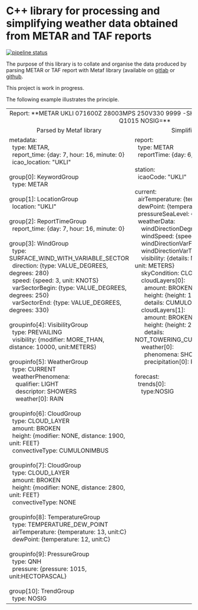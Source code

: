 # C++ library for processing and simplifying weather data obtained from METAR and TAF reports

[![pipeline status](https://gitlab.com/nnaumenko/metafsimple/badges/master/pipeline.svg)](https://gitlab.com/nnaumenko/metafsimple/-/commits/master)

The purpose of this library is to collate and organise the data produced by
parsing METAR or TAF report with Metaf library (available on [gitlab](https://gitlab.com/nnaumenko/metaf) or [github](https://github.com/nnaumenko/metaf).

This project is work in progress.

The following example illustrates the principle.

<table>
<tr align=center>
<td colspan=2>
Report: **METAR UKLI 071600Z 28003MPS 250V330 9999 -SHRA BKN019CB BKN028 13/12 Q1015 NOSIG=**
</td>
</tr>
<tr align=center>
<td>Parsed by Metaf library</td>
<td>Simplified by MetafSimple</td>
</tr>
<tr valign=top>
<td>
metadata:<br>
&nbsp;&nbsp;type: METAR,<br>
&nbsp;&nbsp;report_time: {day: 7, hour: 16, minute: 0}<br>
&nbsp;&nbsp;icao_location: "UKLI"<br>
<br>
group[0]: KeywordGroup<br>
&nbsp;&nbsp;type: METAR<br>
<br>
group[1]: LocationGroup<br>
&nbsp;&nbsp;location: "UKLI"<br>
<br>
group[2]: ReportTimeGroup<br>
&nbsp;&nbsp;report_time: {day: 7, hour: 16, minute: 0}<br>
<br>
group[3]: WindGroup<br>
&nbsp;&nbsp;type: SURFACE_WIND_WITH_VARIABLE_SECTOR<br>
&nbsp;&nbsp;direction: {type: VALUE_DEGREES, degrees: 280}<br>
&nbsp;&nbsp;speed: {speed: 3, unit: KNOTS}<br>
&nbsp;&nbsp;varSectorBegin: {type: VALUE_DEGREES, degrees: 250}<br>
&nbsp;&nbsp;varSectorEnd: {type: VALUE_DEGREES, degrees: 330}<br>
<br>
groupinfo[4]: VisibilityGroup<br>
&nbsp;&nbsp;type: PREVAILING<br>
&nbsp;&nbsp;visibility: {modifier: MORE_THAN, distance: 10000, unit:METERS}<br>
<br>
groupinfo[5]: WeatherGroup<br>
&nbsp;&nbsp;type: CURRENT<br>
&nbsp;&nbsp;weatherPhenomena:<br>
&nbsp;&nbsp;&nbsp;&nbsp;qualifier: LIGHT<br>
&nbsp;&nbsp;&nbsp;&nbsp;descriptor: SHOWERS<br>
&nbsp;&nbsp;&nbsp;&nbsp;weather[0]: RAIN<br>
<br>
groupinfo[6]: CloudGroup<br>
&nbsp;&nbsp;type: CLOUD_LAYER<br>
&nbsp;&nbsp;amount: BROKEN<br>
&nbsp;&nbsp;height: {modifier: NONE, distance: 1900, unit: FEET}<br>
&nbsp;&nbsp;convectiveType: CUMULONIMBUS<br>
<br>
groupinfo[7]: CloudGroup<br>
&nbsp;&nbsp;type: CLOUD_LAYER<br>
&nbsp;&nbsp;amount: BROKEN<br>
&nbsp;&nbsp;height: {modifier: NONE, distance: 2800, unit: FEET}<br>
&nbsp;&nbsp;convectiveType: NONE<br>
<br>
groupinfo[8]: TemperatureGroup<br>
&nbsp;&nbsp;type: TEMPERATURE_DEW_POINT<br>
&nbsp;&nbsp;airTemperature: {temperature: 13, unit:C}<br>
&nbsp;&nbsp;dewPoint: {temperature: 12, unit:C}<br>
<br>
groupinfo[9]: PressureGroup<br>
&nbsp;&nbsp;type: QNH<br>
&nbsp;&nbsp;pressure: {pressure: 1015, unit:HECTOPASCAL}<br>
<br>
group[10]: TrendGroup<br>
&nbsp;&nbsp;type: NOSIG<br>
</td>
<td>
report:<br>
&nbsp;&nbsp;type: METAR<br>
&nbsp;&nbsp;reportTime: {day: 6, hour: 17, minute: 0}<br>
<br>
station:<br>
&nbsp;&nbsp;icaoCode: "UKLI"<br>
<br>
current:<br>
&nbsp;&nbsp;airTemperature: {temperature: 13, unit: C}<br>
&nbsp;&nbsp;dewPoint: {temperature: 12, unit: C}<br>
&nbsp;&nbsp;pressureSeaLevel: {pressure: 1015, unit: HPA}<br>
&nbsp;&nbsp;weatherData: <br>
&nbsp;&nbsp;&nbsp;&nbsp;windDirectionDegrees: 280<br>
&nbsp;&nbsp;&nbsp;&nbsp;windSpeed: {speed: 3, unit: MPS}<br>
&nbsp;&nbsp;&nbsp;&nbsp;windDirectionVarFromDegrees: 250<br>
&nbsp;&nbsp;&nbsp;&nbsp;windDirectionVarToDegrees: 330<br>
&nbsp;&nbsp;&nbsp;&nbsp;visibility: {details: MORE_THAN, distance: 10000, unit: METERS}<br>
&nbsp;&nbsp;&nbsp;&nbsp;skyCondition: CLOUDS<br>
&nbsp;&nbsp;&nbsp;&nbsp;cloudLayers[0]:<br>
&nbsp;&nbsp;&nbsp;&nbsp;&nbsp;&nbsp;amount: BROKEN<br>
&nbsp;&nbsp;&nbsp;&nbsp;&nbsp;&nbsp;height: {height: 1900, unit: FEET},<br>
&nbsp;&nbsp;&nbsp;&nbsp;&nbsp;&nbsp;details: CUMULONIMBUS<br>
&nbsp;&nbsp;&nbsp;&nbsp;cloudLayers[1]:<br>
&nbsp;&nbsp;&nbsp;&nbsp;&nbsp;&nbsp;amount: BROKEN<br>
&nbsp;&nbsp;&nbsp;&nbsp;&nbsp;&nbsp;height: {height: 2800, unit: FEET},<br>
&nbsp;&nbsp;&nbsp;&nbsp;&nbsp;&nbsp;details: NOT_TOWERING_CUMULUS_NOT_CUMULONIMBUS<br>
&nbsp;&nbsp;&nbsp;&nbsp;weather[0]:<br>
&nbsp;&nbsp;&nbsp;&nbsp;&nbsp;&nbsp;phenomena: SHOWERY_PRECIPITATION_LIGHT<br>
&nbsp;&nbsp;&nbsp;&nbsp;&nbsp;&nbsp;precipitation[0]: RAIN<br>
<br>
forecast:<br>
&nbsp;&nbsp;trends[0]:<br>
&nbsp;&nbsp;&nbsp;&nbsp;type:NOSIG
</td>
</table>